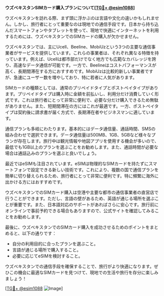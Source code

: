 **ウズベキスタンSIMカード購入プランについて[[TG💪+ @esim1088](https://t.me/s/esim1088)]**

ウズベキスタンを訪れる際、まず頭に浮かぶのは言語や文化の違いかもしれません。しかし、旅行者にとって重要なのは現地での通信手段です。日本から持ち込んだスマートフォンやタブレットを使って、現地で快適にインターネットを利用するためには、ウズベキスタンでのSIMカードの購入が欠かせません。

ウズベキスタンでは、主にUcell、Beeline、MobiUzという3つの主要な通信事業者がサービスを提供しています。これらの事業者は、それぞれ異なる特徴を持っています。例えば、Ucellは都市部だけでなく地方でも広範なカバレッジを誇り、高速なデータ通信が可能です。一方で、Beelineはコストパフォーマンスが高く、長期間滞在する方におすすめです。MobiUzは比較的新しい事業者ですが、急速にユーザー数を増やしており、特に若者に人気があります。

SIMカードの種類としては、通常のプリペイドタイプとポストペイタイプがあります。プリペイドタイプは購入時に金額を前払いし、利用分だけ消費していく形式です。これは旅行者にとって非常に便利で、必要な分だけ購入できるため無駄がありません。また、短期間滞在の方にはこれが最適です。一方、ポストペイタイプは契約後に請求書が届く方式で、長期滞在者やビジネスマンに適しています。

通信プランも多岐にわたります。基本的にはデータ通信量、通話時間、SMSの組み合わせで選択できます。データ通信量は500MB、1GB、5GBなど様々なプランが存在します。旅行中は観光情報や地図アプリを使用する機会が多いので、最低でも1GB以上のプランを選ぶことをお勧めします。また、通話時間が必要な場合は通話込みのプランを選ぶと良いでしょう。

最近ではeSIMも注目されています。eSIMは物理的なSIMカードを持たずにスマートフォンで設定できる新しい技術です。これにより、複数の国で通信プランを簡単に切り替えられるため、旅行者にとって非常に便利です。特に頻繁に海外に出かける方にはおすすめです。

ウズベキスタンでのSIMカード購入は空港や主要な都市の通信事業者の直営店で行うことができます。ただし、言語の壁があるため、英語が通じる場所を選ぶことが重要です。また、日本語対応のサポートがあればさらに安心です。旅行前にオンラインで事前予約できる場合もありますので、公式サイトを確認してみることをお勧めします。

最後に、ウズベキスタンでのSIMカード購入を成功させるためのポイントをまとめると、以下の通りです：
- 自分の利用目的に合ったプランを選ぶこと。
- 言語が通じる場所で購入すること。
- 必要に応じてeSIMを検討すること。

ウズベキスタンでの通信手段を確保することで、旅行がより快適になります。ぜひこの機会に最適なSIMカードを見つけて、現地での生活や旅行を存分に楽しみましょう！

[[TG💪+ @esim1088](https://t.me/s/esim1088) ![Image](https://i.postimg.cc/Y0z9fWf4/image.png)]